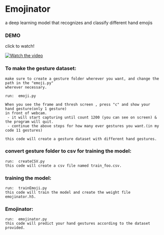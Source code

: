 # Emojinator
a deep learning model that recognizes and classify different hand emojis

### DEMO
click to watch!

[![Watch the video](https://img.youtube.com/vi/SpVEFF7TnXU/maxresdefault.jpg)](https://youtu.be/SpVEFF7TnXU)

### To make the gesture dataset:
 ```
make sure to create a gesture folder wherever you want, and change the path in the "emoji.py"
wherever necessary.
 
 run:  emoji.py
  
When you see the frame and thresh screen , press "c" and show your hand gesture(only 1 gesture) 
in front of webcam.
  - it will start capturing until count 1200 (you can see on screen) & the program will quit.
  - continue the above steps for how many ever gestures you want.(in my code 11 gestures)

this code will create a gesture dataset with different hand gestures. 
  ```
  
### convert gesture folder to csv for training the model:
 ```
 run:  createCSV.py
this code will create a csv file named train_foo.csv. 
  ```
### training the model:
 ```
 run:  trainEmoji.py
this code will train the model and create the weight file emojinator.h5. 
  ``` 
### Emojinator:
 ```
 run:  emojinator.py
this code will predict your hand gestures according to the dataset provided. 
  ```   
